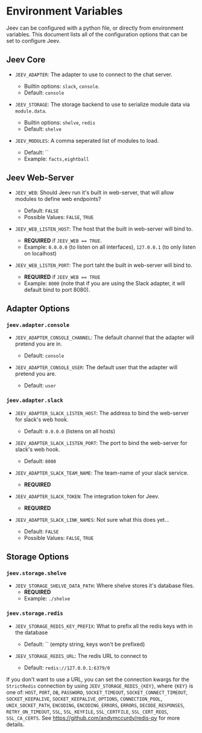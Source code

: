 # Environment Variables

Jeev can be configured with a python file, or directly from environment variables. This document lists all of the 
configuration options that can be set to configure Jeev.

## Jeev Core

* `JEEV_ADAPTER`: The adapter to use to connect to the chat server. 
    * Builtin options: `slack`, `console`.  
    * Default: `console`
    
* `JEEV_STORAGE`: The storage backend to use to serialize module data via `module.data`.
    * Builtin options: `shelve`, `redis`
    * Default: `shelve`
    
* `JEEV_MODULES`: A comma seperated list of modules to load.
    * Default: ``
    * Example: `facts,eightball`

## Jeev Web-Server

* `JEEV_WEB`: Should Jeev run it's built in web-server, that will allow modules to define web endpoints?
    * Default: `FALSE`
    * Possible Values: `FALSE`, `TRUE`
    
* `JEEV_WEB_LISTEN_HOST`: The host that the built in web-server will bind to.
    * **REQUIRED** if `JEEV_WEB == TRUE`.
    * Example: `0.0.0.0` (to listen on all interfaces), `127.0.0.1` (to only listen on localhost)
    
* `JEEV_WEB_LISTEN_PORT`: The port taht the built in web-server will bind to.
    * **REQUIRED** if `JEEV_WEB == TRUE`
    * Example: `8000` (note that if you are using the Slack adapter, it will default bind to port 8080).


## Adapter Options

### `jeev.adapter.console`

* `JEEV_ADAPTER_CONSOLE_CHANNEL`: The default channel that the adapter will pretend you are in.
    * Default: `console`
    
* `JEEV_ADAPTER_CONSOLE_USER`: The default user that the adapter will pretend you are.
    * Default: `user`
    
### `jeev.adapter.slack`

* `JEEV_ADAPTER_SLACK_LISTEN_HOST`: The address to bind the web-server for slack's web hook.
    * Default: `0.0.0.0` (listens on all hosts)
    
* `JEEV_ADAPTER_SLACK_LISTEN_PORT`: The port to bind the web-server for slack's web hook.
    * Default: `8080`
    
* `JEEV_ADAPTER_SLACK_TEAM_NAME`: The team-name of your slack service.
    * **REQUIRED**
    
* `JEEV_ADAPTER_SLACK_TOKEN`: The integration token for Jeev.
    * **REQUIRED**
    
* `JEEV_ADAPTER_SLACK_LINK_NAMES`: Not sure what this does yet...
    * Default: `FALSE`
    * Possible Values: `FALSE`, `TRUE`
    
## Storage Options

### `jeev.storage.shelve`

* `JEEV_STORAGE_SHELVE_DATA_PATH`: Where shelve stores it's database files. 
    * **REQUIRED**
    * Example: `./shelve`
    
### `jeev.storage.redis`

* `JEEV_STORAGE_REDIS_KEY_PREFIX`: What to prefix all the redis keys with in the database
    * Default: `` (empty string, keys won't be prefixed)

* `JEEV_STORAGE_REDIS_URL`: The redis URL to connect to
    * Default: `redis://127.0.0.1:6379/0`

If you don't want to use a URL, you can set the connection kwargs for the `StrictRedis` connection by using 
`JEEV_STORAGE_REDIS_{KEY}`, where `{KEY}` is one of: `HOST`, `PORT`, `DB`, `PASSWORD`, `SOCKET_TIMEOUT`, 
`SOCKET_CONNECT_TIMEOUT`, `SOCKET_KEEPALIVE`, `SOCKET_KEEPALIVE_OPTIONS`, `CONNECTION_POOL`, `UNIX_SOCKET_PATH`, 
`ENCODING`, `ENCODING_ERRORS`, `ERRORS`, `DECODE_RESPONSES`, `RETRY_ON_TIMEOUT`, `SSL`, `SSL_KEYFILE`, `SSL_CERTFILE`, 
`SSL_CERT_REQS`, `SSL_CA_CERTS`. See https://github.com/andymccurdy/redis-py for more details.